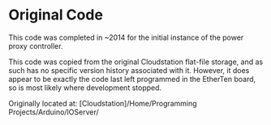 # Original Code

This code was completed in ~2014 for the initial instance of the power proxy controller.

This code was copied from the original Cloudstation flat-file storage, and as such has no specific version history associated with it.  However, it does appear to be exactly the code last left programmed in the EtherTen board, so is most likely where development stopped.

Originally located at:
[Cloudstation]/Home/Programming Projects/Arduino/IOServer/
